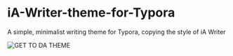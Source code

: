 # iA-Writer-theme-for-Typora
A simple, minimalist writing theme for Typora, copying the style of iA Writer

![GET TO DA THEME](https://valiantghost.com/images/ia_typora.jpg)
